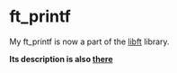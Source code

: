 # ft_printf

My ft_printf is now a part of the [libft](https://github.com/dstepanets/libft) library. 

 **Its description is also [there](https://github.com/dstepanets/libft/blob/master/README.md#ft_printf)**
